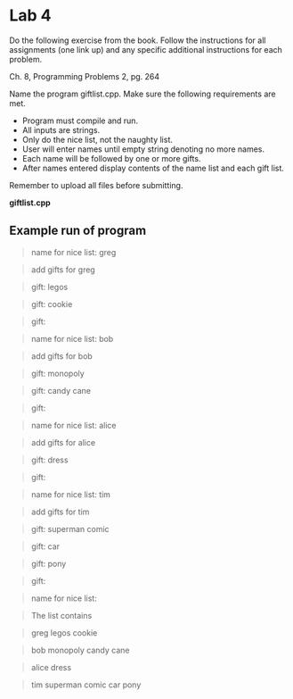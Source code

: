 # Lab 4
Do the following exercise from the book. Follow the instructions for all assignments (one link up) and any specific additional instructions for each problem. 

Ch. 8, Programming Problems 2, pg. 264

Name the program giftlist.cpp. Make sure the following requirements are met. 

* Program must compile and run.
* All inputs are strings.
* Only do the nice list, not the naughty list.
* User will enter names until empty string denoting no more names.
* Each name will be followed by one or more gifts.
* After names entered display contents of the name list and each gift list.

Remember to upload all files before submitting.

**giftlist.cpp**

## Example run of program
> name for nice list: greg

> add gifts for greg

> gift: legos

> gift: cookie

> gift:

> name for nice list: bob

> add gifts for bob

> gift: monopoly

> gift: candy cane

> gift:

> name for nice list: alice

> add gifts for alice

> gift: dress

> gift:

> name for nice list: tim

> add gifts for tim

> gift: superman comic

> gift: car

> gift: pony

> gift:

> name for nice list:

> The list contains

> greg  legos cookie

> bob  monopoly candy cane

> alice  dress

> tim  superman comic car pony
